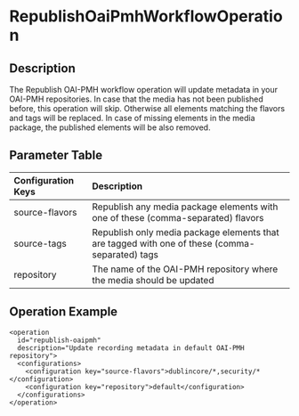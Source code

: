 # RepublishOaiPmhWorkflowOperation


## Description

The Republish OAI-PMH workflow operation will update metadata in your OAI-PMH repositories. In case that the media has
not been published before, this operation will skip. Otherwise all elements matching the flavors and tags will be replaced.
In case of missing elements in the media package, the published elements will be also removed.


## Parameter Table

| Configuration Keys | Description                                                                                                     |
|:-------------------|:----------------------------------------------------------------------------------------------------------------|
| source-flavors     | Republish any media package elements with one of these (comma-separated) flavors                                |
| source-tags        | Republish only media package elements that are tagged with one of these (comma-separated) tags                  |
| repository         | The name of the OAI-PMH repository where the media should be updated                                            |


## Operation Example

    <operation
      id="republish-oaipmh"
      description="Update recording metadata in default OAI-PMH repository">
      <configurations>
        <configuration key="source-flavors">dublincore/*,security/*</configuration>
        <configuration key="repository">default</configuration>
      </configurations>
    </operation>
